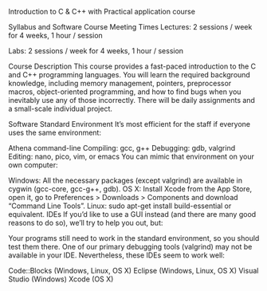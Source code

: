 Introduction to C & C++ with Practical application course

Syllabus and Software
Course Meeting Times
Lectures: 2 sessions / week for 4 weeks, 1 hour / session

Labs: 2 sessions / week for 4 weeks, 1 hour / session

Course Description
This course provides a fast-paced introduction to the C and C++ programming languages. You will learn the required background knowledge, including memory management, pointers, preprocessor macros, object-oriented programming, and how to find bugs when you inevitably use any of those incorrectly. There will be daily assignments and a small-scale individual project.

Software
Standard Environment
It’s most efficient for the staff if everyone uses the same environment:

Athena command-line
Compiling: gcc, g++
Debugging: gdb, valgrind
Editing: nano, pico, vim, or emacs
You can mimic that environment on your own computer:

Windows: All the necessary packages (except valgrind) are available in cygwin (gcc-core, gcc-g++, gdb).
OS X: Install Xcode from the App Store, open it, go to Preferences > Downloads > Components and download “Command Line Tools”.
Linux: sudo apt-get install build-essential or equivalent.
IDEs
If you’d like to use a GUI instead (and there are many good reasons to do so), we’ll try to help you out, but:

Your programs still need to work in the standard environment, so you should test them there.
One of our primary debugging tools (valgrind) may not be available in your IDE.
Nevertheless, these IDEs seem to work well:

Code::Blocks (Windows, Linux, OS X)
Eclipse (Windows, Linux, OS X)
Visual Studio (Windows)
Xcode (OS X)
